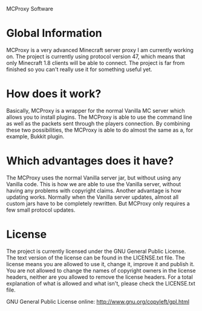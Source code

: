 MCProxy Software

Global Information
=========
MCProxy is a very advanced Minecraft server proxy I am currently working on.
The project is currently using protocol version 47, which means that only Minecraft 1.8 clients will be able to connect.
The project is far from finished so you can't really use it for something useful yet.

How does it work?
=========
Basically, MCProxy is a wrapper for the normal Vanilla MC server which allows you to install plugins. The MCProxy is able to use the command line as well as the packets sent through the players connection.
By combining these two possibilities, the MCProxy is able to do almost the same as a, for example, Bukkit plugin.

Which advantages does it have?
=========
The MCProxy uses the normal Vanilla server jar, but without using any Vanilla code. This is how we are able to use the Vanilla server, without having any problems with copyright claims.
Another advantage is how updating works. Normally when the Vanilla server updates, almost all custom jars have to be completely rewritten. But MCProxy only requires a few small protocol updates.

License
=========
The project is currently licensed under the GNU General Public License.
The text version of the license can be found in the LICENSE.txt file.
The license means you are allowed to use it, change it, improve it and publish it.
You are not allowed to change the names of copyright owners in the license headers, neither are you allowed to remove the license headers.
For a total explanation of what is allowed and what isn't, please check the LICENSE.txt file.

GNU General Public License online:
http://www.gnu.org/copyleft/gpl.html
